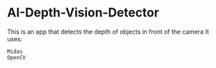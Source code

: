 # AI-Depth-Vision-Detector
This is an app that detects the depth of objects in front of the camera
It uses:
```
Midas
OpenCV
```

